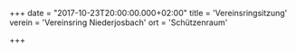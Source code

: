 +++
date = "2017-10-23T20:00:00.000+02:00"
title = 'Vereinsringsitzung'
verein = 'Vereinsring Niederjosbach'
ort = 'Schützenraum'

+++

      